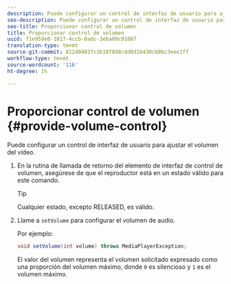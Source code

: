 ```yaml
---
description: Puede configurar un control de interfaz de usuario para ajustar el volumen del vídeo.
seo-description: Puede configurar un control de interfaz de usuario para ajustar el volumen del vídeo.
seo-title: Proporcionar control de volumen
title: Proporcionar control de volumen
uuid: f1e959e0-1817-4ccb-8adc-3eba09c91887
translation-type: tm+mt
source-git-commit: 812d04037c3b18f8d8cdd0d18430c686c3eee1ff
workflow-type: tm+mt
source-wordcount: '116'
ht-degree: 1%

---
```



# Proporcionar control de volumen {#provide-volume-control}

Puede configurar un control de interfaz de usuario para ajustar el volumen del vídeo.

1. En la rutina de llamada de retorno del elemento de interfaz de control de volumen, asegúrese de que el reproductor está en un estado válido para este comando.

   >[!TIP]
   >
   >Cualquier estado, excepto RELEASED, es válido.

1. Llame a `setVolume` para configurar el volumen de audio.

   Por ejemplo:

   ```java
   void setVolume(int volume) throws MediaPlayerException;
   ```

   El valor del volumen representa el volumen solicitado expresado como una proporción del volumen máximo, donde `0` es silencioso y `1` es el volumen máximo.

